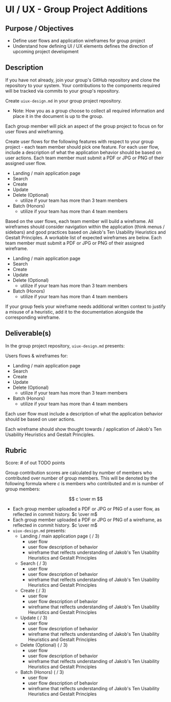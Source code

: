 # UI / UX - Group Project Additions

## Purpose / Objectives

- Define user flows and application wireframes for group project
- Understand how defining UI / UX elements defines the direction of upcoming project development

## Description

If you have not already, join your group's GitHub repository and clone the repository to your system.  Your contributions to the components required will be tracked via commits to your group's repository.

Create `uiux-design.md` in your group project repository.  
- Note: How you as a group choose to collect all required information and place it in the document is up to the group.

Each group member will pick an aspect of the group project to focus on for user flows and wireframing.

Create user flows for the following features with respect to your group project - each team member should pick one feature.  For each user flow, include a description of what the application behavior should be based on user actions.  Each team member must submit a PDF or JPG or PNG of their assigned user flow.
- Landing / main application page
- Search
- Create
- Update
- Delete (Optional)
    - utilize if your team has more than 3 team members
- Batch (Honors)
    - utilize if your team has more than 4 team members

Based on the user flows, each team member will build a wireframe.  All wireframes should consider navigation within the application (think menus / sidebars) and good practices based on Jakob's Ten Usability Heuristics and Gestalt Principles.  A workable list of expected wireframes are below.  Each team member must submit a PDF or JPG or PNG of their assigned wireframe.
- Landing / main application page
- Search
- Create
- Update
- Delete (Optional)
    - utilize if your team has more than 3 team members
- Batch (Honors)
    - utilize if your team has more than 4 team members

If your group feels your wireframe needs additional written context to justify a misuse of a heuristic, add it to the documentation alongside the corresponding wireframe.

## Deliverable(s)

In the group project repository, `uiux-design.md` presents:

Users flows & wireframes for:
- Landing / main application page
- Search
- Create
- Update
- Delete (Optional)
    - utilize if your team has more than 3 team members
- Batch (Honors)
    - utilize if your team has more than 4 team members

Each user flow must include a description of what the application behavior should be based on user actions.

Each wireframe should show thought towards / application of Jakob's Ten Usability Heuristics and Gestalt Principles.

## Rubric

Score: # of out TODO points

Group contribution scores are calculated by number of members who contributed over number of group members.  This will be denoted by the following formula where $c$ is members who contributed and $m$ is number of group members:

$$ c \over m $$

- Each group member uploaded a PDF or JPG or PNG of a user flow, as reflected in commit history. $c \over m$
- Each group member uploaded a PDF or JPG or PNG of a wireframe, as reflected in commit history. $c \over m$
- `uiux-design.md` presents:
    - Landing / main application page ( / 3)
        - user flow
        - user flow description of behavior
        - wireframe that relfects understanding of Jakob's Ten Usability Heuristics and Gestalt Principles
    - Search ( / 3)
        - user flow
        - user flow description of behavior
        - wireframe that relfects understanding of Jakob's Ten Usability Heuristics and Gestalt Principles
    - Create ( / 3)
        - user flow
        - user flow description of behavior
        - wireframe that relfects understanding of Jakob's Ten Usability Heuristics and Gestalt Principles
    - Update ( / 3)
        - user flow
        - user flow description of behavior
        - wireframe that relfects understanding of Jakob's Ten Usability Heuristics and Gestalt Principles
    - Delete (Optional) ( / 3)
        - user flow
        - user flow description of behavior
        - wireframe that relfects understanding of Jakob's Ten Usability Heuristics and Gestalt Principles
    - Batch (Honors) ( / 3)
        - user flow
        - user flow description of behavior
        - wireframe that relfects understanding of Jakob's Ten Usability Heuristics and Gestalt Principles

